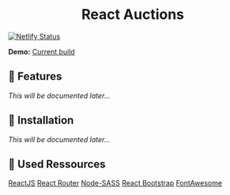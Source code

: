 <h1 align="center">React Auctions</h1>

[![Netlify Status](https://api.netlify.com/api/v1/badges/d7b70329-664b-46ab-b0c0-01db0ac55356/deploy-status)](https://app.netlify.com/sites/serene-albattani-49ebba/deploys)

**Demo:** [Current build](https://5f7853bd3a09c219e137abb9--serene-albattani-49ebba.netlify.app/) 

## :rocket: Features

_This will be documented later..._

## :wrench: Installation

_This will be documented later..._

## :link: Used Ressources

[ReactJS](https://discord.com/developers/docs/intro)
[React Router](https://reactrouter.com/)
[Node-SASS](https://www.npmjs.com/package/node-sass)
[React Bootstrap](https://react-bootstrap.netlify.app/)
[FontAwesome](https://fontawesome.com/)
